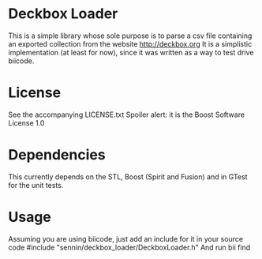 # Deckbox Loader
This is a simple library whose sole purpose is to parse a csv file containing an exported collection from the website http://deckbox.org
It is a simplistic implementation (at least for now), since it was written as a way to test drive biicode.

# License
See the accompanying LICENSE.txt
Spoiler alert: it is the Boost Software License 1.0

# Dependencies
This currently depends on the STL, Boost (Spirit and Fusion) and in GTest for the unit tests.

# Usage
Assuming you are using biicode, just add an include for it in your source code
	#include "sennin/deckbox_loader/DeckboxLoader.h"
And run
	bii find
